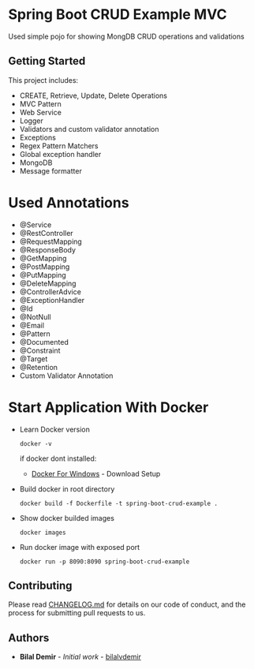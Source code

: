 # Spring Boot CRUD Example MVC
Used simple pojo for showing MongDB CRUD operations and validations

## Getting Started
This project includes:
 - CREATE, Retrieve, Update, Delete Operations
 - MVC Pattern
 - Web Service
 - Logger
 - Validators and custom validator annotation
 - Exceptions
 - Regex Pattern Matchers
 - Global exception handler
 - MongoDB
 - Message formatter
 
# Used Annotations

 - @Service
 - @RestController
 - @RequestMapping
 - @ResponseBody
 - @GetMapping
 - @PostMapping
 - @PutMapping
 - @DeleteMapping
 - @ControllerAdvice
 - @ExceptionHandler
 - @Id
 - @NotNull
 - @Email
 - @Pattern
 - @Documented
 - @Constraint
 - @Target
 - @Retention
 - Custom Validator Annotation

# Start Application With Docker
 - Learn Docker version
   ```
   docker -v
   ```
   if docker dont installed: 
   * [Docker For Windows](https://docs.docker.com/docker-for-windows/install/) - Download Setup
   
 - Build docker in root directory
   ```
   docker build -f Dockerfile -t spring-boot-crud-example .
   ```
 - Show docker builded images
   ```
   docker images
   ```
 - Run docker image with exposed port 
   ```
   docker run -p 8090:8090 spring-boot-crud-example
   ```

## Contributing

Please read [CHANGELOG.md](https://github.com/bilalvdemir/SpringBootCRUDExample/blob/master/CHANGELOG.md) for details on our code of conduct, and the process for submitting pull requests to us.

## Authors

* **Bilal Demir** - *Initial work* - [bilalvdemir](https://github.com/bilalvdemir)
